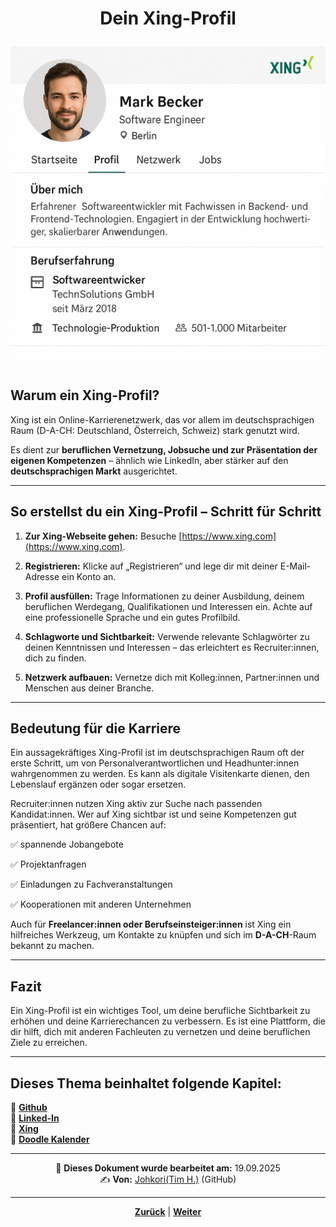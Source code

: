 # <p align="center">Dein Xing-Profil</p>

![Beispiel](../../../../images/xing_profil.png)

#

## Warum ein Xing-Profil?

Xing ist ein Online-Karrierenetzwerk, das vor allem im deutschsprachigen Raum (D-A-CH: Deutschland, Österreich, Schweiz) stark genutzt wird.

Es dient zur **beruflichen Vernetzung, Jobsuche und zur Präsentation der eigenen Kompetenzen** – ähnlich wie LinkedIn, aber stärker auf den **deutschsprachigen Markt** ausgerichtet.

---

## So erstellst du ein Xing-Profil – Schritt für Schritt

1. **Zur Xing-Webseite gehen:** Besuche [https://www.xing.com](https://www.xing.com).

2. **Registrieren:** Klicke auf „Registrieren“ und lege dir mit deiner E-Mail-Adresse ein Konto an.

3. **Profil ausfüllen:** Trage Informationen zu deiner Ausbildung, deinem beruflichen Werdegang, Qualifikationen und Interessen ein. Achte auf eine professionelle Sprache und ein gutes Profilbild.

4. **Schlagworte und Sichtbarkeit:** Verwende relevante Schlagwörter zu deinen Kenntnissen und Interessen – das erleichtert es Recruiter:innen, dich zu finden.

5. **Netzwerk aufbauen:** Vernetze dich mit Kolleg:innen, Partner:innen und Menschen aus deiner Branche.

---

## Bedeutung für die Karriere

Ein aussagekräftiges Xing-Profil ist im deutschsprachigen Raum oft der erste Schritt, um von Personalverantwortlichen und Headhunter:innen wahrgenommen zu werden. Es kann als digitale Visitenkarte dienen, den Lebenslauf ergänzen oder sogar ersetzen.

Recruiter:innen nutzen Xing aktiv zur Suche nach passenden Kandidat:innen. Wer auf Xing sichtbar ist und seine Kompetenzen gut präsentiert, hat größere Chancen auf:

✅ spannende Jobangebote

✅ Projektanfragen

✅ Einladungen zu Fachveranstaltungen 

✅ Kooperationen mit anderen Unternehmen

Auch für **Freelancer:innen oder Berufseinsteiger:innen** ist Xing ein hilfreiches Werkzeug, um Kontakte zu knüpfen und sich im **D-A-CH**-Raum bekannt zu machen.

---

## Fazit

Ein Xing-Profil ist ein wichtiges Tool, um deine berufliche Sichtbarkeit zu erhöhen und deine Karrierechancen zu verbessern. Es ist eine Plattform, die dir hilft, dich mit anderen Fachleuten zu vernetzen und deine beruflichen Ziele zu erreichen.

---

**Dieses Thema beinhaltet folgende Kapitel:**
---

🔹 [**Github**](/docs/08-karriere/01-social_media_netzwerk/01-github/README.md)<br>
🔹 [**Linked-In**](/docs/08-karriere/01-social_media_netzwerk/02-linkedin/README.md) <br>
🔹 [**Xing**](/docs/08-karriere/01-social_media_netzwerk/03-xing/README.md) <br>
🔹 [**Doodle Kalender**](/docs/08-karriere/01-social_media_netzwerk/04-doodle_kalender/README.md) <br>

---

<p align="center">
📅 <strong>Dieses Dokument wurde bearbeitet am:</strong> 19.09.2025
<br>
✍️ <strong>Von:</strong> <a href="https://github.com/johkori">Johkori(Tim H.)</a> (GitHub)
</p>

---

<p align="center">
<a href="/docs/08-karriere/01-social_media_netzwerk/02-linkedin/README.md"><strong>Zurück</strong></a> | 
<a href="/docs/08-karriere/01-social_media_netzwerk/04-doodle_kalender/README.md"><strong>Weiter</strong></a>
</p>

